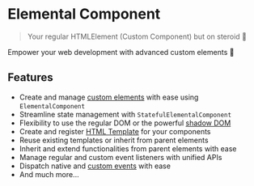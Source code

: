 # Elemental Component

> Your regular HTMLElement (Custom Component) but on steroid 💪

Empower your web development with advanced custom elements 🚀

## Features

- Create and manage [custom elements](https://developer.mozilla.org/en-US/docs/Web/Web_Components/Using_custom_elements) with ease using `ElementalComponent`
- Streamline state management with `StatefulElementalComponent`
- Flexibility to use the regular DOM or the powerful [shadow DOM](https://developer.mozilla.org/en-US/docs/Web/Web_Components/Using_shadow_DOM)
- Create and register [HTML Template](https://developer.mozilla.org/en-US/docs/Web/HTML/Element/template) for your components
- Reuse existing templates or inherit from parent elements
- Inherit and extend functionalities from parent elements with ease
- Manage regular and custom event listeners with unified APIs
- Dispatch native and [custom events](https://developer.mozilla.org/en-US/docs/Web/Events/Creating_and_triggering_events) with ease
- And much more...
